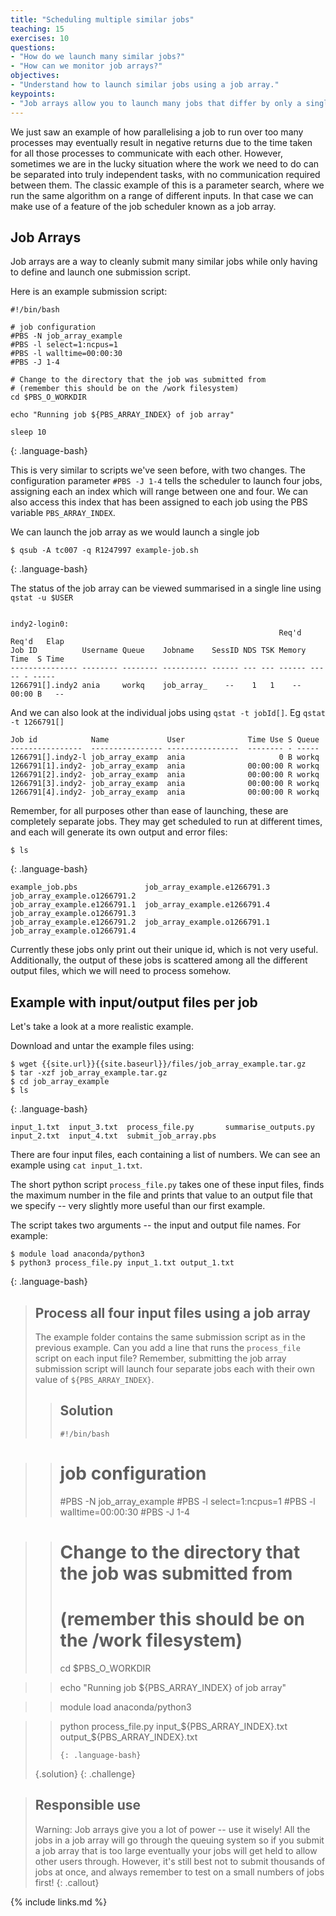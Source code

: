 ```yaml
---
title: "Scheduling multiple similar jobs"
teaching: 15
exercises: 10
questions:
- "How do we launch many similar jobs?"
- "How can we monitor job arrays?" 
objectives:
- "Understand how to launch similar jobs using a job array."
keypoints:
- "Job arrays allow you to launch many jobs that differ by only a single parameter, using just one submission script."
---
```


We just saw an example of how parallelising a job to run over too many processes may eventually result in negative returns due to the time taken for all those processes to communicate with each other. However, sometimes we are in the lucky situation where the work we need to do can be separated into truly independent tasks, with no communication required between them. The classic example of this is a parameter search, where we run the same algorithm on a range of different inputs. In that case we can make use of a feature of the job scheduler known as a job array.

## Job Arrays

Job arrays are a way to cleanly submit many similar jobs while only having to define and launch one submission script. 

Here is an example submission script: 

```
#!/bin/bash

# job configuration
#PBS -N job_array_example
#PBS -l select=1:ncpus=1
#PBS -l walltime=00:00:30
#PBS -J 1-4

# Change to the directory that the job was submitted from
# (remember this should be on the /work filesystem)
cd $PBS_O_WORKDIR

echo "Running job ${PBS_ARRAY_INDEX} of job array"

sleep 10

```
{: .language-bash}

This is very similar to scripts we've seen before, with two changes. The configuration parameter ```#PBS -J 1-4``` tells the scheduler to launch four jobs, assigning each an index which will range between one and four. We can also access this index that has been assigned to each job using the PBS variable ```PBS_ARRAY_INDEX```. 

We can launch the job array as we would launch a single job

```
$ qsub -A tc007 -q R1247997 example-job.sh
```
{: .language-bash}


The status of the job array can be viewed summarised in a single line using ```qstat -u $USER```

```{.output}

indy2-login0: 
                                                            Req'd  Req'd   Elap
Job ID          Username Queue    Jobname    SessID NDS TSK Memory Time  S Time
--------------- -------- -------- ---------- ------ --- --- ------ ----- - -----
1266791[].indy2 ania     workq    job_array_    --    1   1    --  00:00 B   -- 
```

And we can also look at the individual jobs using ```qstat -t jobId[]```. Eg ```qstat -t 1266791[]```

```{.output}
Job id            Name             User              Time Use S Queue
----------------  ---------------- ----------------  -------- - -----
1266791[].indy2-l job_array_examp  ania                     0 B workq           
1266791[1].indy2- job_array_examp  ania              00:00:00 R workq           
1266791[2].indy2- job_array_examp  ania              00:00:00 R workq           
1266791[3].indy2- job_array_examp  ania              00:00:00 R workq           
1266791[4].indy2- job_array_examp  ania              00:00:00 R workq 
```

Remember, for all purposes other than ease of launching, these are completely separate jobs. They may get scheduled to run at different times, and each will generate its own output and error files:

```
$ ls
```
{: .language-bash}

```{.output}
example_job.pbs               job_array_example.e1266791.3  job_array_example.o1266791.2
job_array_example.e1266791.1  job_array_example.e1266791.4  job_array_example.o1266791.3
job_array_example.e1266791.2  job_array_example.o1266791.1  job_array_example.o1266791.4
```
Currently these jobs only print out their unique id, which is not very useful. Additionally, the output of these jobs is scattered among all the different output files, which we will need to process somehow. 

## Example with input/output files per job

Let's take a look at a more realistic example. 

Download and untar the example files using:

```
$ wget {{site.url}}{{site.baseurl}}/files/job_array_example.tar.gz
$ tar -xzf job_array_example.tar.gz
$ cd job_array_example
$ ls
```
{: .language-bash}

```{.output}
input_1.txt  input_3.txt  process_file.py       summarise_outputs.py
input_2.txt  input_4.txt  submit_job_array.pbs
```

There are four input files, each containing a list of numbers. We can see an example using `cat input_1.txt`.

The short python script `process_file.py` takes one of these input files, finds the maximum number in the file and prints that value to an output file that we specify -- very slightly more useful than our first example. 

The script takes two arguments -- the input and output file names. For example:

```
$ module load anaconda/python3
$ python3 process_file.py input_1.txt output_1.txt
```
{: .language-bash}

> ## Process all four input files using a job array
> The example folder contains the same submission script as in the previous example. Can you add a line that 
> runs the `process_file` script on each input file? Remember, submitting the job array submission script will
> launch four separate jobs each with their own value of `${PBS_ARRAY_INDEX}`.
> > ## Solution
> > ```
> > #!/bin/bash

> > # job configuration
> > #PBS -N job_array_example
> > #PBS -l select=1:ncpus=1
> > #PBS -l walltime=00:00:30
> > #PBS -J 1-4

> > # Change to the directory that the job was submitted from
> > # (remember this should be on the /work filesystem)
> > cd $PBS_O_WORKDIR

> > echo "Running job ${PBS_ARRAY_INDEX} of job array"

> > module load anaconda/python3

> > python process_file.py input_${PBS_ARRAY_INDEX}.txt output_${PBS_ARRAY_INDEX}.txt
> >```
> >{: .language-bash}
> {.solution}
{: .challenge}


> ## Responsible use
> Warning: Job arrays give you a lot of power -- use it wisely! All the jobs in a job array will go 
> through the queuing system so if you submit a job array that is too large eventually your jobs will 
> get held to allow other users through. However, it's still best not to submit thousands of jobs at once, 
> and always remember to test on a small numbers of jobs first!
{: .callout}

{% include links.md %}

